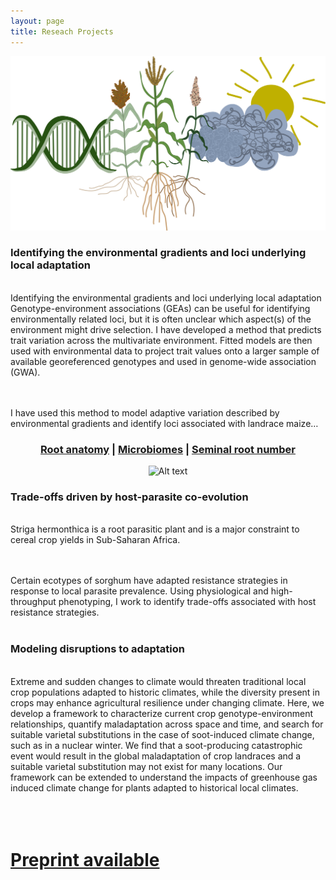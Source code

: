 ```yaml
---
layout: page
title: Reseach Projects 
---
```


<div align="center">
  <img src="assets/img/mclaughlin_logo.jpg" alt="Alt text" width="600">
</div>

### Identifying the environmental gradients and loci underlying local adaptation

<br>Identifying the environmental gradients and loci underlying local adaptation
Genotype-environment associations (GEAs) can be useful for identifying environmentally 
related loci, but it is often unclear which aspect(s) of the environment might drive 
selection. I have developed a method that predicts trait variation across the multivariate 
environment. Fitted models are then used with environmental data to project trait values onto 
a larger sample of available georeferenced genotypes and used in genome-wide association (GWA).<br><br>

<br>I have used this method to model adaptive variation described by environmental gradients and identify 
loci associated with landrace maize…<br>
<div align="center">
  <h3>
<a href="https://onlinelibrary.wiley.com/doi/10.1111/eva.13673">Root anatomy</a> |
<a href="https://www.nature.com/articles/s41477-024-01654-7">Microbiomes</a> |
<a href="https://www.nature.com/articles/s41588-024-01761-3">Seminal root number</a>
   </h3>
  </div>

<div align="center">
  <img src="assets/img/corn_rainbow.jpg" alt="Alt text" width="600">
</div>

### Trade-offs driven by host-parasite co-evolution
<br>Striga hermonthica is a root parasitic plant and is a major constraint to cereal crop yields in Sub-Saharan Africa.<br><br>

<br>Certain ecotypes of sorghum have adapted resistance strategies in response to local parasite prevalence. Using physiological and high-throughput phenotyping, I work to identify trade-offs associated with host resistance strategies.<br><br>

### Modeling disruptions to adaptation
<br>Extreme and sudden changes to climate would threaten traditional local crop populations adapted to historic climates, while the diversity present in crops may enhance agricultural resilience under changing climate. Here, we develop a framework to characterize current crop genotype-environment relationships, quantify maladaptation across space and time, and search for suitable varietal substitutions in the case of soot-induced climate change, such as in a nuclear winter. We find that a soot-producing catastrophic event would result in the global maladaptation of crop landraces and a suitable varietal substitution may not exist for many locations. Our framework can be extended to understand the impacts of greenhouse gas induced climate change for plants adapted to historical local climates.<br><br>
<div class="text-center">
  <h1>
<br>
<a href="https://www.biorxiv.org/content/10.1101/2024.05.18.594591v3">Preprint available</a> 
    <br><br>
  </div>

